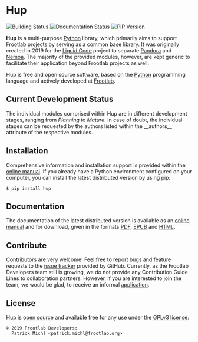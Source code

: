 Hup
===

[![Building Status](https://travis-ci.org/frootlab/hup.svg?branch=master)](https://travis-ci.org/frootlab/hup)
[![Documentation Status](https://readthedocs.org/projects/hup/badge/?version=latest)](https://hup.readthedocs.io/en/latest/?badge=latest)
[![PIP Version](https://badge.fury.io/py/hup.svg)](https://badge.fury.io/py/hup)

**Hup** is a multi-purpose [Python](https://www.python.org/) library, which
primarily aims to support [Frootlab](https://www.frootlab.org) projects by
serving as a common base library. It was originally created in 2019 for the
[Liquid Code](https://www.frootlab.org/liquid) project to separate
[Pandora](https://www.frootlab.org/pandora) and
[Nemoa](https://www.frootlab.org/nemoa). The majority of the provided
modules, however, are kept generic to facilitate their application beyond
Frootlab projects as well.

Hup is free and open source software, based on the
[Python](https://www.python.org/) programming language and actively developed at
[Frootlab](https://www.frootlab.org).

Current Development Status
--------------------------

The individual modules comprised within Hup are in
different development stages, ranging from *Planning* to *Mature*. In case of
doubt, the individual stages can be requested by the authors listed within the
\_\_authors\_\_ attribute of the respective modules.

Installation
------------

Comprehensive information and installation support is provided within the
[online manual](https://hup.readthedocs.io/en/latest/). If you already have a
Python environment configured on your computer, you can install the latest
distributed version by using pip:

    $ pip install hup

Documentation
-------------

The documentation of the latest distributed version is available as an [online
manual](https://hup.readthedocs.io/en/latest/) and for download, given in the
formats [PDF](https://readthedocs.org/projects/hup/downloads/pdf/latest/),
[EPUB](https://readthedocs.org/projects/hup/downloads/epub/latest/) and
[HTML](https://readthedocs.org/projects/hup/downloads/htmlzip/latest/).

Contribute
----------

Contributors are very welcome! Feel free to report bugs and feature requests to
the [issue tracker](https://github.com/frootlab/hup/issues) provided by GitHub.
Currently, as the Frootlab Developers team still is growing, we do not provide
any Contribution Guide Lines to collaboration partners. However, if you are
interested to join the team, we would be glad, to receive an informal
[application](mailto:application@frootlab.org).

License
-------

Hup is [open source](https://github.com/frootlab/pandora) and available free for
any use under the [GPLv3 license](https://www.gnu.org/licenses/gpl.html):

    © 2019 Frootlab Developers:
      Patrick Michl <patrick.michl@frootlab.org>
